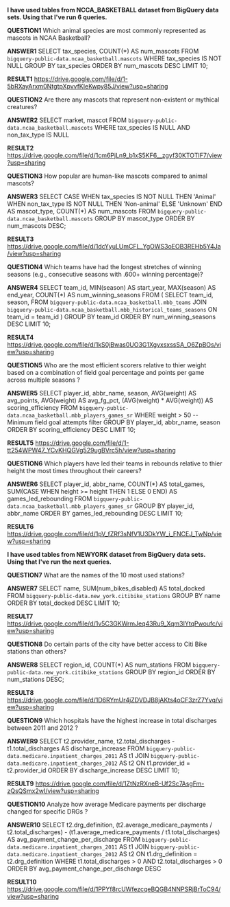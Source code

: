 **I have used tables from NCCA_BASKETBALL dataset from BigQuery data sets. Using that I've run 6 queries.**

**QUESTION1** Which animal species are most commonly represented as mascots in NCAA Basketball?

**ANSWER1**   SELECT
  tax_species,
  COUNT(*) AS num_mascots
FROM
  `bigquery-public-data.ncaa_basketball.mascots`
WHERE
  tax_species IS NOT NULL
GROUP BY
  tax_species
ORDER BY
  num_mascots DESC
LIMIT 10;

**RESULT1** https://drive.google.com/file/d/1-5bRXayArxm0NtgtpXpvvfKIeKwpy85J/view?usp=sharing


**QUESTION2** Are there any mascots that represent non-existent or mythical creatures?

**ANSWER2** SELECT
  market,
  mascot
FROM
  `bigquery-public-data.ncaa_basketball.mascots`
WHERE
  tax_species IS NULL
  AND non_tax_type IS NULL

**RESULT2** https://drive.google.com/file/d/1cm6PjLn9_b1xS5KF6__zgyf30KTOTIF7/view?usp=sharing


**QUESTION3** How popular are human-like mascots compared to animal mascots?

**ANSWER3**  SELECT
  CASE
    WHEN tax_species IS NOT NULL THEN 'Animal'
    WHEN non_tax_type IS NOT NULL THEN 'Non-animal'
    ELSE 'Unknown'
  END AS mascot_type,
  COUNT(*) AS num_mascots
FROM
  `bigquery-public-data.ncaa_basketball.mascots`
GROUP BY
  mascot_type
ORDER BY
  num_mascots DESC;

**RESULT3** https://drive.google.com/file/d/1dcYyuLUmCFL_YgOWS3oEOB3REHb5Y4Ja/view?usp=sharing


**QUESTION4** Which teams have had the longest stretches of winning seasons (e.g., consecutive seasons with .600+ winning percentage)?

**ANSWER4** SELECT
  team_id,
  MIN(season) AS start_year,
  MAX(season) AS end_year,
  COUNT(*) AS num_winning_seasons
FROM (
  SELECT
    team_id,
    season,
  FROM
    `bigquery-public-data.ncaa_basketball.mbb_teams`
    JOIN `bigquery-public-data.ncaa_basketball.mbb_historical_teams_seasons` ON team_id = team_id
)
GROUP BY
  team_id
ORDER BY
  num_winning_seasons DESC
LIMIT 10;

**RESULT4** https://drive.google.com/file/d/1kS0jBwas0UO3G1XgvxsxssSA_O6ZpBOs/view?usp=sharing


**QUESTION5** Who are the most efficient scorers relative to thier weight based on a combination of field goal percentage and points per game across multiple seasons ?

**ANSWER5**  SELECT
  player_id,
  abbr_name,
  season,
  AVG(weight) AS avg_points,
  AVG(weight) AS avg_fg_pct,
  (AVG(weight) * AVG(weight)) AS scoring_efficiency
FROM
  `bigquery-public-data.ncaa_basketball.mbb_players_games_sr`
WHERE
  weight > 50  -- Minimum field goal attempts filter
GROUP BY
  player_id,
  abbr_name,
  season
ORDER BY
  scoring_efficiency DESC
LIMIT 10;


**RESULT5** https://drive.google.com/file/d/1-tt254WPW47_YCvKHQGVg529ugBVrc5h/view?usp=sharing

**QUESTION6** Which players have led their teams in rebounds relative to thier height the most times throughout their careers?

**ANSWER6**  SELECT
  player_id,
  abbr_name,
  COUNT(*) AS total_games,
  SUM(CASE WHEN height >= height THEN 1 ELSE 0 END) AS games_led_rebounding
FROM
  `bigquery-public-data.ncaa_basketball.mbb_players_games_sr`
GROUP BY
  player_id,
  abbr_name
ORDER BY
  games_led_rebounding DESC
LIMIT 10;

**RESULT6**  https://drive.google.com/file/d/1pV_fZRf3sNfV1U3DkYW_i_FNCEJ_TwNp/view?usp=sharing

**I have used tables from NEWYORK dataset from BigQuery data sets. Using that I've run the next queries.**


**QUESTION7** What are the names of the 10 most used stations?


**ANSWER7** SELECT name, SUM(num_bikes_disabled) AS total_docked
FROM `bigquery-public-data.new_york.citibike_stations`
GROUP BY name
ORDER BY total_docked DESC
LIMIT 10;


**RESULT7** https://drive.google.com/file/d/1v5C3GKWrmJeq43Ru9_Xqm3IYtqPwoufc/view?usp=sharing


**QUESTION8** Do certain parts of the city have better access to Citi Bike stations than others?

**ANSWER8** SELECT region_id, COUNT(*) AS num_stations
FROM `bigquery-public-data.new_york.citibike_stations`
GROUP BY region_id
ORDER BY num_stations DESC;


**RESULT8** https://drive.google.com/file/d/1D6RYmUr4jZDVDJB8jAKts4oCF3zrZ7Yvq/view?usp=sharing

**QUESTION9**  Which hospitals have the highest increase in total discharges between 2011 and 2012 ?


**ANSWER9**  SELECT
  t2.provider_name,
  t2.total_discharges - t1.total_discharges AS discharge_increase
FROM `bigquery-public-data.medicare.inpatient_charges_2011` AS t1
JOIN `bigquery-public-data.medicare.inpatient_charges_2012` AS t2
ON t1.provider_id = t2.provider_id
ORDER BY discharge_increase DESC
LIMIT 10;


**RESULT9** https://drive.google.com/file/d/1ZtNzRXneB-Uf2Sc7AsgFm-zQsQSmx2wI/view?usp=sharing

**QUESTION10** Analyze how average Medicare payments per discharge changed for specific DRGs ?

**ANSWER10** SELECT
  t2.drg_definition,
  (t2.average_medicare_payments / t2.total_discharges) - (t1.average_medicare_payments / t1.total_discharges) AS avg_payment_change_per_discharge
FROM `bigquery-public-data.medicare.inpatient_charges_2011` AS t1
JOIN `bigquery-public-data.medicare.inpatient_charges_2012` AS t2
ON t1.drg_definition = t2.drg_definition
WHERE t1.total_discharges > 0 AND t2.total_discharges > 0
ORDER BY avg_payment_change_per_discharge DESC

**RESULT10** https://drive.google.com/file/d/1PPYf8rcUWfezcqeBQGB4NNPSRjBrToC94/view?usp=sharing
